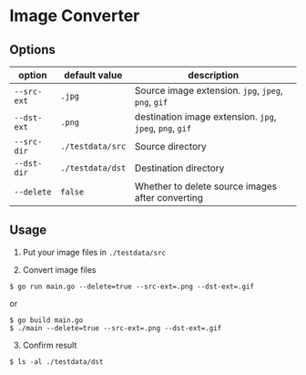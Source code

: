 # Image Converter

## Options

|option|default value|description|
|---|---|---|
|`--src-ext`|`.jpg`|Source image extension. `jpg`, `jpeg`, `png`, `gif`|
|`--dst-ext`|`.png`|destination image extension. `jpg`, `jpeg`, `png`, `gif`|
|`--src-dir`|`./testdata/src`|Source directory|
|`--dst-dir`|`./testdata/dst`|Destination directory|
|`--delete`|`false`|Whether to delete source images after converting|

## Usage

1. Put your image files in `./testdata/src`

2. Convert image files
```shell
$ go run main.go --delete=true --src-ext=.png --dst-ext=.gif
```
or
```shell
$ go build main.go
$ ./main --delete=true --src-ext=.png --dst-ext=.gif
```

3. Confirm result
```shell
$ ls -al ./testdata/dst
```
